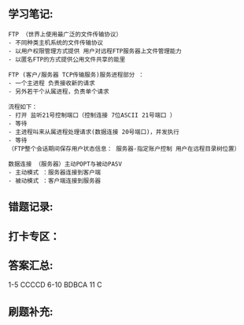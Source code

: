 ## 学习笔记:
```
FTP （世界上使用最广泛的文件传输协议）
- 不同种类主机系统的文件传输协议
- 以用户权限管理方式提供 用户对远程FTP服务器上文件管理能力
- 以匿名FTP的方式提供公用文件共享的能里

FTP (客户/服务器 TCP传输服务)服务进程部分 ：
- 一个主进程 负责接收新的请求
- 另外若干个从属进程，负责单个请求

流程如下：
- 打开 监听21号控制端口（控制连接 7位ASCII 21号端口 ）
- 等待
- 主进程叫来从属进程处理请求(数据连接 20号端口)，并发执行
- 等待
（FTP整个会话期间保存用户状态信息： 服务器-指定账户控制 用户在远程目录树位置）
```
```
数据连接 （服务器）主动POPT与被动PASV
- 主动模式 ：服务器连接到客户端
- 被动模式 ：客户端连接到服务器

```

## 错题记录:



## 打卡专区：


## 答案汇总: 
1-5 CCCCD
6-10 BDBCA
11 C

## 刷题补充:
